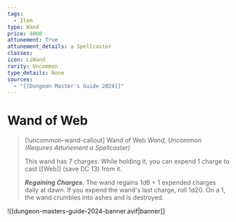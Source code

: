 ```yaml
---
tags:
  - Item
type: Wand
price: 4000
attunement: True
attunement_details: a Spellcaster
classes:
icon: LiWand
rarity: Uncommon
type_details: None
sources: 
  - "[[Dungeon Master's Guide 2024]]"
---
```

# Wand of Web
>[!uncommon-wand-callout] Wand of Web
>_Wand, Uncommon (Requires Attunement a Spellcaster)_
>
>This wand has 7 charges. While holding it, you can expend 1 charge to cast [[Web]] (save DC 13) from it.
>
>**_Regaining Charges._** The wand regains 1d6 + 1 expended charges daily at dawn. If you expend the wand's last charge, roll 1d20. On a 1, the wand crumbles into ashes and is destroyed.
>


![[dungeon-masters-guide-2024-banner.avif|banner]]